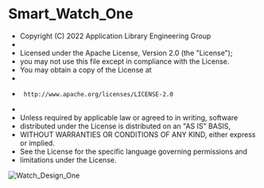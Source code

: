 # Smart_Watch_One
 * Copyright (C) 2022 Application Library Engineering Group
 *
 * Licensed under the Apache License, Version 2.0 (the "License");
 * you may not use this file except in compliance with the License.
 * You may obtain a copy of the License at
 *
 *      http://www.apache.org/licenses/LICENSE-2.0
 *
 * Unless required by applicable law or agreed to in writing, software
 * distributed under the License is distributed on an "AS IS" BASIS,
 * WITHOUT WARRANTIES OR CONDITIONS OF ANY KIND, either express or implied.
 * See the License for the specific language governing permissions and
 * limitations under the License.

![Watch_Design_One](https://user-images.githubusercontent.com/72146802/170127385-8829af76-6be5-41bb-bc7c-73337749f0d5.png)
